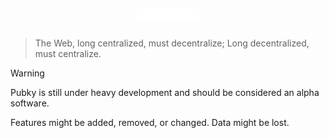 <h1 align="center"><a href="https://pubky.org/"><img alt="pubky" src="./.svg/pubky-core-logo.svg" width="100" /></a></h1>

> The Web, long centralized, must decentralize; Long decentralized, must centralize.

> [!WARNING]  
> Pubky is still under heavy development and should be considered an alpha software.
> 
> Features might be added, removed, or changed. Data might be lost.
